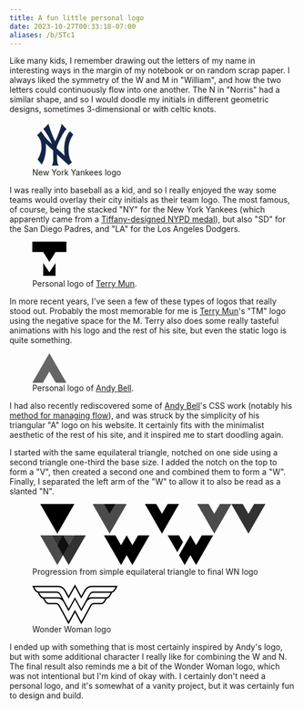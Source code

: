 ```yaml
---
title: A fun little personal logo
date: 2023-10-27T00:33:18-07:00
aliases: /b/5Tc1
---
```


Like many kids, I remember drawing out the letters of my name
in interesting ways in the margin of my notebook or on random scrap paper.
I always liked the symmetry of the W and M in "William",
and how the two letters could continuously flow into one another.
The N in "Norris" had a similar shape, and so I would doodle my initials
in different geometric designs, sometimes 3-dimensional or with celtic knots.

<figure class="alignleft">
<svg width="80" height="80" viewBox="0 0 300 300"><path fill="#132448" stroke="#132448" d="M31.554 86.643c3.799.142 23.85-21.491 26.791-23.703 21.438 29.347 22.032 39.505 71.449 84.088-2.975-20.317-38.262-80.601-56.562-99.327 8.932-9.029 27.56-27.152 32.744-33.296 5.491 15.799 25.006 77.316 45.252 114.563 15.479-29.347 42.52-103.844 42.271-115.128 8.849 8.192 22.393 25.94 32.153 34.427-19.056 14.673-51.801 81.83-63.711 113.435-3.451 9.167-.593 14.673-.593 14.673 10.674 8.192 46.44 41.762 52.991 47.97-13.096-84.652 14.291-141.088 33.343-161.405 3.053 3.219 12.271 10.933 22.03 20.881-10.12 13.544-30.136 48.92-30.96 85.782-1.192 53.049 7.738 76.188 22.027 97.069-6.391 7.835-11.179 7.321-20.241 18.06-14.338-13.164-68.987-62.478-78.596-71.109l1.79 40.069c.456 2.339.969 23.352 10.12 33.299-20.102.026-23.964.028-44.059.563 6.71-9.071 8.778-28.845 8.932-34.989l-.598-63.773c-7.932-7.607-47.121-43.191-50.606-46.842 4.165 21.446 4.764 88.04-25.004 138.27-2.443-3.514-27.299-33.074-26.797-33.863 9.15-14.338 25.295-46.615 25.601-76.752.559-55.033-20.922-69.503-29.767-82.962"/></svg>
<figcaption>New York Yankees logo</figcaption>
</figure>

I was really into baseball as a kid, and so I really enjoyed the way
some teams would overlay their city initials as their team logo.
The most famous, of course, being the stacked "NY" for the New York Yankees
(which apparently came from a [Tiffany-designed NYPD medal]),
but also "SD" for the San Diego Padres, and "LA" for the Los Angeles Dodgers.

[Tiffany-designed NYPD medal]: https://www.mlb.com/news/yankees-new-york-logo-origin

<figure class="alignright">
  <svg width="60" viewBox="0 0 516 560"><path fill-rule="evenodd" d="M515.581 157.65h-3.243c-52.639 0-105.277-.005-157.916.01-4.254.001-3.134-.577-5.413 3.047-29.802 47.386-59.584 94.783-89.373 142.177-.463.736-.949 1.458-1.632 2.504-.635-.929-1.17-1.659-1.65-2.424-19.447-30.941-38.889-61.887-58.333-92.83-10.509-16.725-21.049-33.43-31.494-50.194-1.061-1.704-2.184-2.336-4.192-2.334-52.958.055-105.917.044-158.876.044H.467C-.093 155.599-.169 2.473.347 0h515.127c.461 1.749.598 154.398.107 157.65zm-164.71 357.815h-185.66V323.999c31.098 46.323 61.768 92.876 92.434 139.324.233 0 .309.013.378-.003a.451.451 0 0 0 .216-.094c.166-.169.342-.335.472-.531 30.49-46.175 60.978-92.353 91.468-138.528.041-.063.122-.103.184-.152.077.014.161.013.229.045.061.029.145.093.148.146.051.714.126 1.428.126 2.143.006 62.938.005 125.879.005 189.116z" clip-rule="evenodd" fill="var(--color-text)" /></svg>
  <figcaption>Personal logo of <a href="http://terrymun.com/">Terry Mun</a>.</figcaption>
</figure>

In more recent years, I've seen a few of these types of logos that really stood out.
Probably the most memorable for me is [Terry Mun]'s "TM" logo using the negative space for the M.
Terry also does some really tasteful animations with his logo and the rest of his site,
but even the static logo is quite something.

[Terry Mun]: http://terrymun.com/

<figure class="alignleft">
  <svg viewBox="0 0 40 35" width="60" fill="#666666"><path d="M20 .528L0 34.973h12.392L20 21.87l7.608 13.103H40L20 .528"></path></svg>
  <figcaption>Personal logo of <a href="https://andy-bell.co.uk/">Andy Bell</a>.</figcaption>
</figure>

I had also recently rediscovered some of [Andy Bell]'s CSS work
(notably his [method for managing flow]),
and was struck by the simplicity of his triangular "A" logo on his website.
It certainly fits with the minimalist aesthetic of the rest of his site,
and it inspired me to start doodling again.

[Andy Bell]: https://andy-bell.co.uk/
[method for managing flow]: https://andy-bell.co.uk/my-favourite-3-lines-of-css/

I started with the same equilateral triangle, notched on one side using a second triangle one-third the base size.
I added the notch on the top to form a "V", then created a second one and combined them to form a "W".
Finally, I separated the left arm of the "W" to allow it to also be read as a slanted "N".

<style>
  .logo-progression svg {
    margin-inline: 1em;
  }
  .logo-progression svg path {
    fill: var(--color-text);
    &.red {
      fill: var(--color-red);
      opacity: 70%;
    }
    &.blue {
      fill: var(--color-blue);
      opacity: 80%;
    }
  }
</style>

<figure class="logo-progression aligncenter">
  <svg width="60" height="51.96">
    <path d="M0 0 H60 L30 51.96 Z" />
  </svg>

  <svg width="60" height="51.96">
    <path d="M0 0 H60 L30 51.96 Z" class="red" />
    <path d="M20 0 H40 L30 17.32 Z" class="blue" />
  </svg>

  <svg width="60" height="51.96">
    <path d="M0 0 h20 l10 17.32 l10 -17.32 h20 l-30 51.96 Z" />
  </svg>

  <svg width="120" height="51.96">
    <path d="M0 0 h20 l10 17.32 l10 -17.32 h20 l-30 51.96 Z" class="red" />
    <path d="M60 0 h20 l10 17.32 l10 -17.32 h20 l-30 51.96 Z" class="blue" />
  </svg>

  <svg width="80" height="51.96">
    <path d="M20 0 h20 l10 17.32 l10 -17.32 h20 l-30 51.96 Z" class="blue" />
    <path d="M0 0 h20 l10 17.32 l10 -17.32 h20 l-30 51.96 Z" class="red" />
  </svg>

  <svg width="80" height="51.96">
    <path d="M0 0 H20 L30 17.32 L40 0 L50 17.32 L60 0 H80 L50 51.96 L40 34.64 L30 51.96 Z" />
  </svg>

  <svg width="80" height="51.96">
    <path d="M0 0 H20 L27 12.12 L17 29.44 Z M40 0 L50 17.32 L60 0 H80 L50 51.96 L40 34.64 L30 51.96 L20 34.64 Z" />
  </svg>
  <figcaption>Progression from simple equilateral triangle to final WN logo</figcaption>
</figure>

<figure class="alignright">
<svg width="150" height="69.796"><path d="M975.734 603.361H692.611a46.706 46.706 0 0 0-1.634-.023c-8.736 0-53.757 2.692-81.987 55.733l-34.739 63.247-60.891-110.92-13.364-24.342-13.374 24.341-60.899 110.921-34.633-63.07c-28.338-53.218-73.36-55.91-82.104-55.91-.702 0-1.252.01-1.619.023H0l10.517 21.858c1.375 2.86 13.836 28.344 27.352 42.466 9.57 10.007 19.448 14.44 26.467 16.415l4.04 8.391c1.376 2.86 13.848 28.34 27.353 42.47 11.614 12.147 23.684 16.092 30.518 17.394l3.145 6.523c1.38 2.847 13.847 28.331 27.357 42.453 16.312 17.061 33.575 17.996 35.891 18.04h85.934c.815.023 19.997.797 31.014 21.786l69.823 127.57 32.435 59.227 13.358 24.39 13.373-24.377 32.48-59.19 28.925-52.691 28.938 52.69 32.48 59.192 13.374 24.394 13.36-24.408 32.422-59.226 69.956-127.805c10.893-20.755 30.076-21.53 30.692-21.552h86.53c1.922-.044 19.183-.979 35.5-18.04 13.507-14.122 25.972-39.606 27.354-42.453l3.126-6.5c6.66-1.267 18.828-5.173 30.54-17.417 13.498-14.13 25.963-39.61 27.336-42.47l4.03-8.36c6.947-1.966 16.87-6.39 26.488-16.446 13.506-14.122 25.972-39.606 27.353-42.466L1000 603.36h-24.266" style="display:inline;fill:#000;fill-opacity:1;fill-rule:nonzero;stroke:none" transform="matrix(.15 0 0 .15 0 -88.058)"/><path d="M305.785 737.742h-174.16s-12.444-.31-24.879-13.32c-12.222-12.788-24.638-38.542-24.638-38.542H285.45s25.108.615 36.227 22.845c11.128 22.233 21.928 41.372 21.928 41.372s-16.517-12.355-37.82-12.355M694.188 737.742h174.168s12.434-.31 24.868-13.32c12.23-12.788 24.643-38.542 24.643-38.542h-203.34s-25.108.615-36.232 22.845c-11.124 22.233-21.928 41.372-21.928 41.372s16.526-12.355 37.82-12.355" style="display:inline;fill:#fff;fill-opacity:1;fill-rule:nonzero;stroke:none" transform="matrix(.15 0 0 .15 0 -88.058)"/><path d="M692.186 618.603s-42.909-2.776-69.845 47.81l-48.103 87.567-74.247-135.257-74.257 135.257-48.1-87.566c-26.938-50.587-69.848-47.811-69.848-47.811H24.25s12.413 25.759 24.642 38.547c12.435 13.019 24.872 13.324 24.872 13.324h213.28s28.613 0 44.19 29.709l62.042 112.926 32.48 59.125 32.459-59.138 41.775-76.089 41.767 76.09 32.462 59.137 32.48-59.125 62.03-112.926c15.587-29.709 44.198-29.709 44.198-29.709h213.286s12.43-.305 24.873-13.324c12.226-12.788 24.634-38.547 24.634-38.547H692.186" style="display:inline;fill:#fff;fill-opacity:1;fill-rule:nonzero;stroke:none" transform="matrix(.15 0 0 .15 0 -88.058)"/><path d="M700.467 752.262s-42.914-2.78-69.85 47.802l-55.919 102.153-74.707-136.09-74.717 136.09-55.918-102.153c-26.93-50.583-69.845-47.802-69.845-47.802H143.12s12.418 25.75 24.64 38.538c12.442 13.01 24.879 13.33 24.879 13.33h86.135s28.604 0 44.184 29.703l69.833 127.57 32.423 59.227 32.487-59.191 42.29-77.032 42.279 77.032 32.49 59.191 32.423-59.227 69.831-127.57c15.583-29.704 44.189-29.704 44.189-29.704h86.136s12.426-.319 24.873-13.329c12.226-12.788 24.638-38.538 24.638-38.538H700.467" style="display:inline;fill:#fff;fill-opacity:1;fill-rule:nonzero;stroke:none" transform="matrix(.15 0 0 .15 0 -88.058)"/></svg>
  <figcaption>Wonder Woman logo</figcaption>
</figure>

I ended up with something that is most certainly inspired by Andy's logo,
but with some additional character I really like for combining the W and N.
The final result also reminds me a bit of the Wonder Woman logo,
which was not intentional but I'm kind of okay with.
I certainly don't need a personal logo, and it's somewhat of a vanity project,
but it was certainly fun to design and build.
